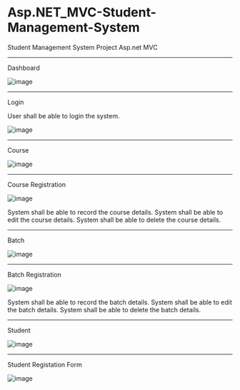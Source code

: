 # Asp.NET_MVC-Student-Management-System
Student Management System Project Asp.net MVC

<hr> 
Dashboard

![image](https://user-images.githubusercontent.com/82091624/208179180-1a1bcccd-deb1-4492-87df-6becc5f8eeeb.png)

  </hr>
    <hr> 
Login

User shall be able to login the system.

![image](https://user-images.githubusercontent.com/82091624/208179249-2e3801ce-e417-4450-9f88-c0089dc457e5.png)

</hr>
    <hr> 
Course

![image](https://user-images.githubusercontent.com/82091624/208179323-784222f5-90ae-4f9e-b224-1f9451702443.png)

</hr>
    <hr> 
Course Registration
 
![image](https://user-images.githubusercontent.com/82091624/208179594-d3556dd5-79b0-4616-9ab8-de19d5c099f4.png)

System shall be able to record the course details.
System shall be able to edit the course details.
System shall be able to delete the course details.
</hr>
    <hr> 
    
Batch

![image](https://user-images.githubusercontent.com/82091624/208179624-b4311f03-0a83-4c57-b014-f3ed05ec8903.png)

</hr>
    <hr> 
    
Batch Registration

![image](https://user-images.githubusercontent.com/82091624/208179650-def49a2b-a128-402e-8cb9-9f2182b5ecc1.png)

System shall be able to record the batch details.
System shall be able to edit the batch details.
System shall be able to delete the batch details.

</hr>
    <hr> 
Student 

![image](https://user-images.githubusercontent.com/82091624/208179864-6bd3aa84-4c59-4187-9ab3-7e5799d61ec9.png)

</hr>
    <hr> 
Student Registation Form

![image](https://user-images.githubusercontent.com/82091624/208179894-8cde2498-c192-484d-9833-3030baa79208.png)
</hr>
